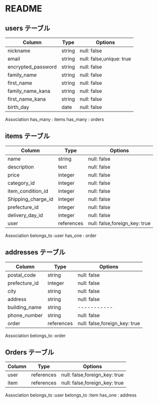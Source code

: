 # README
## users テーブル

| Column             | Type   | Options     |
| ------------------ | ------ | ----------- |
| nickname           | string | null: false |
| email              | string | null: false,unique: true |
| encrypted_password | string | null: false |
| family_name        | string | null: false |
| first_name         | string | null: false |
| family_name_kana   | string | null: false |
| first_name_kana    | string | null: false |
| birth_day          | date   | null: false |

Association
has_many : items
has_many : orders

## items テーブル

| Column             | Type   | Options     |
| ------------------ | ------ | ----------- |
| name               | string | null: false |
| description        | text   | null: false |
| price              | integer| null: false |
| category_id        | integer | null: false |
| item_condition_id  | integer | null: false |
| Shipping_charge_id | integer | null: false |
| prefecture_id      | integer | null: false |
| delivery_day_id    | integer | null: false |
| user               | references | null: false,foreign_key: true |
Association
belongs_to :user
has_one : order



## addresses  テーブル
| Column             | Type   | Options     |
| ------------------ | ------ | ----------- |
| postal_code        | string | null: false |
| prefecture_id      | integer| null: false |
| city               | string | null: false |
| address            | string | null: false |
| building_name      | string | ----------- |
| phone_number       | string | null: false |
| order              | references | null: false,foreign_key: true |
Association
belongs_to :order


## Orders   テーブル
 | Column         | Type   | Options     |
 | -------------- | ------ | ----------- |
 | user           | references | null: false,foreign_key: true |
 | item           | references | null: false,foreign_key: true |
Association
belongs_to :user
belongs_to :item
has_one : address
